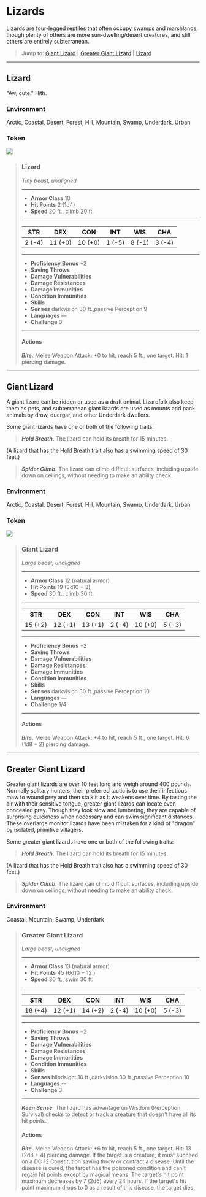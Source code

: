 # Lizards
Lizards are four-legged reptiles that often occupy swamps and marshlands, though plenty of others are more sun-dwelling/desert creatures, and still others are entirely subterranean. 

> Jump to: [Giant Lizard](Lizards.md#giant-lizard) | [Greater Giant Lizard]() | [Lizard](Lizards.md#lizard)

---

## Lizard
"Aw, cute." Hith.

### Environment
Arctic, Coastal, Desert, Forest, Hill, Mountain, Swamp, Underdark, Urban

### Token
![](Lizard-Token.png)

>### Lizard
>*Tiny beast, unaligned*
>___
>- **Armor Class** 10
>- **Hit Points** 2 (1d4)
>- **Speed** 20 ft., climb 20 ft.
>___
>|**STR**|**DEX**|**CON**|**INT**|**WIS**|**CHA**|
>|:---:|:---:|:---:|:---:|:---:|:---:|
>|2 (-4)|11 (+0)|10 (+0)|1 (-5)|8 (-1)|3 (-4)|
>
>___
>- **Proficiency Bonus** +2
>- **Saving Throws** 
>- **Damage Vulnerabilities** 
>- **Damage Resistances** 
>- **Damage Immunities** 
>- **Condition Immunities** 
>- **Skills** 
>- **Senses** darkvision 30 ft.,passive Perception 9
>- **Languages** —
>- **Challenge** 0
>___
>#### Actions
>***Bite.*** Melee Weapon Attack: +0 to hit, reach 5 ft., one target. Hit: 1 piercing damage.
>

---

## Giant Lizard
A giant lizard can be ridden or used as a draft animal. Lizardfolk also keep them as pets, and subterranean giant lizards are used as mounts and pack animals by drow, duergar, and other Underdark dwellers.

Some giant lizards have one or both of the following traits:

> ***Hold Breath.*** The lizard can hold its breath for 15 minutes.
>

(A lizard that has the Hold Breath trait also has a swimming speed of 30 feet.)

> ***Spider Climb.*** The lizard can climb difficult surfaces, including upside down on ceilings, without needing to make an ability check.
>

### Environment
Arctic, Coastal, Desert, Forest, Hill, Mountain, Swamp, Underdark, Urban

### Token
![](GiantLizard-Token.png)

>### Giant Lizard
>*Large beast, unaligned*
>___
>- **Armor Class** 12 (natural armor)
>- **Hit Points** 19 (3d10 + 3)
>- **Speed** 30 ft., climb 30 ft.
>___
>|**STR**|**DEX**|**CON**|**INT**|**WIS**|**CHA**|
>|:---:|:---:|:---:|:---:|:---:|:---:|
>|15 (+2)|12 (+1)|13 (+1)|2 (-4)|10 (+0)|5 (-3)|
>
>___
>- **Proficiency Bonus** +2
>- **Saving Throws** 
>- **Damage Vulnerabilities** 
>- **Damage Resistances** 
>- **Damage Immunities** 
>- **Condition Immunities** 
>- **Skills** 
>- **Senses** darkvision 30 ft.,passive Perception 10
>- **Languages** —
>- **Challenge** 1/4
>___
>#### Actions
>***Bite.*** Melee Weapon Attack: +4 to hit, reach 5 ft., one target. Hit: 6 (1d8 + 2) piercing damage.
>

---

## Greater Giant Lizard
Greater giant lizards are over 10 feet long and weigh around 400 pounds. Normally solitary hunters, their preferred tactic is to use their infectious maw to wound prey and then stalk it as it weakens over time. By tasting the air with their sensitive tongue, greater giant lizards can locate even concealed prey. Though they look slow and lumbering, they are capable of surprising quickness when necessary and can swim significant distances. These overlarge monitor lizards have been mistaken for a kind of "dragon" by isolated, primitive villagers.

Some greater giant lizards have one or both of the following traits:

> ***Hold Breath.*** The lizard can hold its breath for 15 minutes.
>

(A lizard that has the Hold Breath trait also has a swimming speed of 30 feet.)

> ***Spider Climb.*** The lizard can climb difficult surfaces, including upside down on ceilings, without needing to make an ability check.
>

### Environment
Coastal, Mountain, Swamp, Underdark

>### Greater Giant Lizard
>*Large beast, unaligned*
>___
>- **Armor Class** 13 (natural armor)
>- **Hit Points** 45 (6d10 + 12 )
>- **Speed** 30 ft., swim 30 ft.
>___
>|**STR**|**DEX**|**CON**|**INT**|**WIS**|**CHA**|
>|:---:|:---:|:---:|:---:|:---:|:---:|
>|18 (+4)|12 (+1)|14 (+2)|2 (-4)|10 (+0)|5 (-3)|
>
>___
>- **Proficiency Bonus** +2
>- **Saving Throws** 
>- **Damage Vulnerabilities** 
>- **Damage Resistances** 
>- **Damage Immunities** 
>- **Condition Immunities** 
>- **Skills** 
>- **Senses** blindsight 10 ft.,darkvision 30 ft.,passive Perception 10
>- **Languages** --
>- **Challenge** 3
>___
>***Keen Sense.*** The lizard has advantage on Wisdom (Perception, Survival) checks to detect or track a creature that doesn't have all its hit points.
>
>#### Actions
>***Bite.*** Melee Weapon Attack: +6 to hit, reach 5 ft., one target. Hit: 13 (2d8 + 4) piercing damage. If the target is a creature, it must succeed on a DC 12 Constitution saving throw or contract a disease. Until the disease is cured, the target has the poisoned condition and can't regain hit points except by magical means. The target's hit point maximum decreases by 7 (2d6) every 24 hours. If the target's hit point maximum drops to 0 as a result of this disease, the target dies.
>
